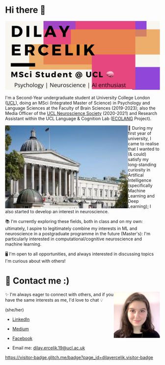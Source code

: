# Hi there 👋

![img](https://github.com/dilayercelik/dilayercelik/blob/master/pic2.png)

I'm a Second-Year undergraduate student at University College London ([UCL](https://www.ucl.ac.uk/)), doing an MSci (Integrated Master of Science) in Psychology and Language Sciences at the Faculty of Brain Sciences (2019-2023); also the Media Officer of the [UCL Neuroscience Society](http://www.uclneurosoc.com/) (2020-2021) and Research Assistant within the UCL Language & Cognition Lab ([ECOLANG](http://www.language-cognition-lab.org/research/ecological-language/) Project).

<img align="left" width="400" height="270" src="https://github.com/dilayercelik/dilayercelik/blob/master/ucl2.jpg">

🧠 During my first year of university, I came to realise that I wanted to (& could) satisfy my long-standing curiosity in Artifical Intelligence (specifically Machine Learning and Deep Learning); I also started to develop an interest in neuroscience.

📚 I'm currently exploring these fields, both in class and on my own: ultimately, I aspire to legitimately combine my interests in ML and neuroscience in a postgraduate programme in the future (Master's): I'm particularly interested in computational/cognitive neuroscience and machine learning.  

🖥 I'm open to all opportunities, and always interested in discussing topics I'm curious about with others! 


# 🚀 Contact me :)

<img align="right" width="150" height="150" src="https://github.com/dilayercelik/dilayercelik/blob/master/linkedin-profile.jpeg">

✨ I'm always eager to connect with others, and if you have the same interests as me, I'd love to chat 💡

(she/her)

- [LinkedIn](https://www.linkedin.com/in/dilay-fidan-ercelik-682675194/)

- [Medium](https://medium.com/@dilay.ercelik)

- [Facebook](https://www.facebook.com/dilay.ercelik)

- Email me: dilay.ercelik.19@ucl.ac.uk

https://visitor-badge.glitch.me/badge?page_id=dilayercelik.visitor-badge

<!--
**dilayercelik/dilayercelik** is a ✨ _special_ ✨ repository because its `README.md` (this file) appears on your GitHub profile.
